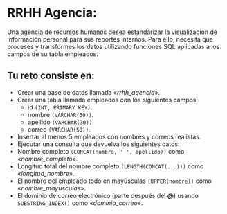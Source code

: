 # RRHH Agencia:

Una agencia de recursos humanos desea estandarizar la visualización de información personal para sus reportes internos. Para ello, necesita que proceses y transformes los datos utilizando funciones SQL aplicadas a los campos de su tabla empleados.


## Tu reto consiste en:

- Crear una base de datos llamada «*rrhh_agencia*».
- Crear una tabla llamada empleados con los siguientes campos:
  - id `(INT, PRIMARY KEY)`.
  - nombre `(VARCHAR(30))`.
  - apellido `(VARCHAR(30))`.
  - correo `(VARCHAR(50))`.
- Insertar al menos 5 empleados con nombres y correos realistas.
- Ejecutar una consulta que devuelva los siguientes datos:
- Nombre completo `(CONCAT(nombre, ' ', apellido))` como «*nombre_completo*».
- Longitud total del nombre completo `(LENGTH(CONCAT(...)))` como «*longitud_nombre*».
- El nombre del empleado todo en mayúsculas `(UPPER(nombre))` como «*nombre_mayusculas*».
- El dominio de correo electrónico (parte después del **@**) usando `SUBSTRING_INDEX()` como «*dominio_correo*».
